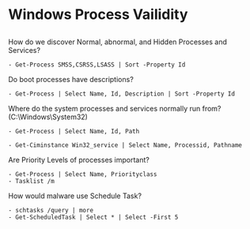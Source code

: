 # Windows Process Vailidity
## 

How do we discover Normal, abnormal, and Hidden Processes and Services?
```
- Get-Process SMSS,CSRSS,LSASS | Sort -Property Id
```
Do boot processes have descriptions?
```
- Get-Process | Select Name, Id, Description | Sort -Property Id
```
Where do the system processes and services normally run from? (C:\Windows\System32)
```
- Get-Process | Select Name, Id, Path
```
```
- Get-Ciminstance Win32_service | Select Name, Processid, Pathname
```
Are Priority Levels of processes important?
```
- Get-Process | Select Name, Priorityclass
- Tasklist /m
```
How would malware use Schedule Task?
```
- schtasks /query | more
- Get-ScheduledTask | Select * | Select -First 5
```
